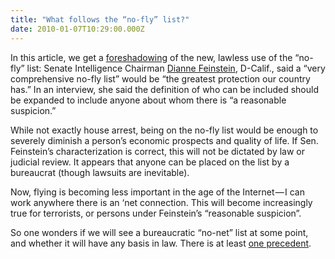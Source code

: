 ```yaml
---
title: "What follows the “no-fly” list?"
date: 2010-01-07T10:29:00.000Z
---
```


In this article, we get a [foreshadowing](http://www.usatoday.com/news/washington/2010-01-06-terror_N.htm) of the new, lawless use of the “no-fly” list:
Senate Intelligence Chairman [Dianne Feinstein](http://content.usatoday.com/topics/topic/People/Politicians,+Government+Officials,+Strategists/U.S.+Senators/Dianne+Feinstein), D-Calif., said a “very comprehensive no-fly list” would be “the greatest protection our country has.” In an interview, she said the definition of who can be included should be expanded to include anyone about whom there is “a reasonable suspicion.”

While not exactly house arrest, being on the no-fly list would be enough to severely diminish a person’s economic prospects and quality of life. If Sen. Feinstein’s characterization is correct, this will not be dictated by law or judicial review. It appears that anyone can be placed on the list by a bureaucrat (though lawsuits are inevitable).

Now, flying is becoming less important in the age of the Internet — I can work anywhere there is an ‘net connection. This will become increasingly true for terrorists, or persons under Feinstein’s “reasonable suspicion”.

So one wonders if we will see a bureaucratic “no-net” list at some point, and whether it will have any basis in law. There is at least [one precedent](http://en.wikipedia.org/wiki/Kevin_Mitnick#Arrest.2C_conviction.2C_and_incarceration).

